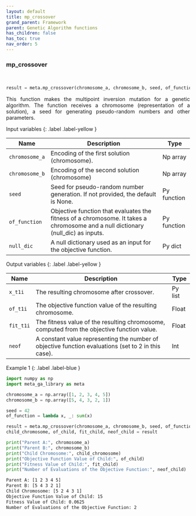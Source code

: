```yaml
---
layout: default
title: mp_crossover
grand_parent: Framework
parent: Genetic Algorithm functions
has_children: false
has_toc: true
nav_order: 5
---
```


<!--Don't delete ths script-->
<script src = "https://polyfill.io/v3/polyfill.min.js?features=es6"></script>
<script id = "MathJax-script" async src="https://cdn.jsdelivr.net/npm/mathjax@3/es5/tex-mml-chtml.js"></script>
<!--Don't delete ths script-->

<h3>mp_crossover</h3>
<br>

```python
result = meta.mp_crossover(chromosome_a, chromosome_b, seed, of_function, {})
```

<p align = "justify">This function makes the multipoint inversion mutation for a genetic algorithm. The function receives a chromosome (representation of a solution), a seed for generating pseudo-random numbers and other parameters.</p>

Input variables
{: .label .label-yellow }

<table style = "width:100%">
   <thead>
     <tr>
       <th>Name</th>
       <th>Description</th>
       <th>Type</th>
     </tr>
   </thead>
   <tr>
       <td><code>chromosome_a</code></td>
       <td> Encoding of the first solution (chromosome).</td>
       <td>Np array</td>
   </tr>
   <tr>
       <td><code>chromosome_b</code></td>
       <td>Encoding of the second solution (chromosome)</td>
       <td>Np array</td>
   </tr> 
   <tr>
       <td><code>seed</code></td>
       <td>Seed for pseudo-random number generation. If not provided, the default is None.</td>
       <td>Py function</td>
   </tr> 
   <tr>
       <td><code>of_function</code></td>
       <td>Objective function that evaluates the fitness of a chromosome. It takes a chromosome and a null dictionary (null_dic) as inputs.</td>
       <td>Py function</td>
   </tr>   
   <tr>
       <td><code>null_dic</code></td>
       <td>A null dictionary used as an input for the objective function.</td>
       <td>Py dict</td>
   </tr>
</table>

Output variables
{: .label .label-yellow }

<table style = "width:100%">
   <thead>
     <tr>
       <th>Name</th>
       <th>Description</th>
       <th>Type</th>
     </tr>
   </thead>
   <tr>
       <td><code>x_t1i</code></td>
       <td>The resulting chromosome after crossover.</td>
       <td>Py list</td>
   </tr>
   <tr>
       <td><code>of_t1i</code></td>
       <td>The objective function value of the resulting chromosome.</td>
       <td>Float</td>
   </tr>
   <tr>
       <td><code>fit_t1i</code></td>
       <td>The fitness value of the resulting chromosome, computed from the objective function value.</td>
       <td>Float</td>
   </tr>
   <tr>
       <td><code>neof</code></td>
       <td>A constant value representing the number of objective function evaluations (set to 2 in this case).</td>
       <td>Int</td>
   </tr>
</table>

Example 1
{: .label .label-blue }

<p align = "justify">
 <i>

 </i>
</p>

```python
import numpy as np
import meta_ga_library as meta

chromosome_a = np.array([1, 2, 3, 4, 5])
chromosome_b = np.array([5, 4, 3, 2, 1])

seed = 42
of_function = lambda x, _: sum(x)

result = meta.mp_crossover(chromosome_a, chromosome_b, seed, of_function, {})
child_chromosome, of_child, fit_child, neof_child = result

print("Parent A:", chromosome_a)
print("Parent B:", chromosome_b)
print("Child Chromosome:", child_chromosome)
print("Objective Function Value of Child:", of_child)
print("Fitness Value of Child:", fit_child)
print("Number of Evaluations of the Objective Function:", neof_child)
```

```bash
Parent A: [1 2 3 4 5]
Parent B: [5 4 3 2 1]
Child Chromosome: [5 2 4 3 1]
Objective Function Value of Child: 15
Fitness Value of Child: 0.0625
Number of Evaluations of the Objective Function: 2
```
